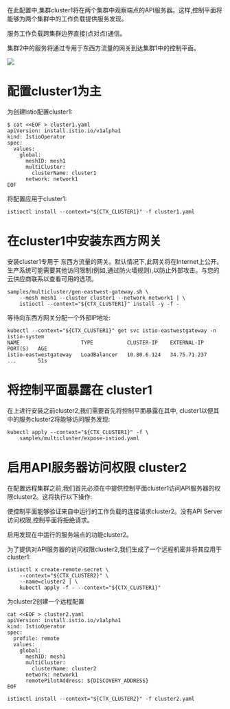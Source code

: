 在此配置中,集群cluster1将在两个集群中观察端点的API服务器。这样,控制平面将能够为两个集群中的工作负载提供服务发现。

服务工作负载跨集群边界直接(点对点)通信。

集群2中的服务将通过专用于东西方流量的网关到达集群1中的控制平面。

![](https://preliminary.istio.io/latest/docs/setup/install/multicluster/primary-remote/arch.svg)

# 配置cluster1为主

为创建Istio配置cluster1:
```shell script
$ cat <<EOF > cluster1.yaml
apiVersion: install.istio.io/v1alpha1
kind: IstioOperator
spec:
  values:
    global:
      meshID: mesh1
      multiCluster:
        clusterName: cluster1
      network: network1
EOF
```
将配置应用于cluster1:
```shell script
istioctl install --context="${CTX_CLUSTER1}" -f cluster1.yaml
```

# 在cluster1中安装东西方网关

安装cluster1专用于 东西方流量的网关。默认情况下,此网关将在Internet上公开。生产系统可能需要其他访问限制(例如,通过防火墙规则),以防止外部攻击。与您的云供应商联系以查看可用的选项。
```shell script
samples/multicluster/gen-eastwest-gateway.sh \
    --mesh mesh1 --cluster cluster1 --network network1 | \
    istioctl --context="${CTX_CLUSTER1}" install -y -f -
```
等待向东西方网关分配一个外部IP地址:
```shell script
kubectl --context="${CTX_CLUSTER1}" get svc istio-eastwestgateway -n istio-system
NAME                    TYPE           CLUSTER-IP    EXTERNAL-IP    PORT(S)   AGE
istio-eastwestgateway   LoadBalancer   10.80.6.124   34.75.71.237   ...       51s
```
# 将控制平面暴露在 cluster1

在上进行安装之前cluster2,我们需要首先将控制平面暴露在其中, cluster1以便其中的服务cluster2将能够访问服务发现:
```shell script
kubectl apply --context="${CTX_CLUSTER1}" -f \
    samples/multicluster/expose-istiod.yaml
```
    
# 启用API服务器访问权限 cluster2

在配置远程集群之前,我们首先必须在中提供控制平面cluster1访问API服务器的权限cluster2。这将执行以下操作:

使控制平面能够验证来自中运行的工作负载的连接请求cluster2。没有API Server访问权限,控制平面将拒绝请求。

启用发现在中运行的服务端点的功能cluster2。

为了提供对API服务器的访问权限cluster2,我们生成了一个远程机密并将其应用于cluster1:
```shell script
istioctl x create-remote-secret \
    --context="${CTX_CLUSTER2}" \
    --name=cluster2 | \
    kubectl apply -f - --context="${CTX_CLUSTER1}"
```
为cluster2创建一个远程配置
```shell script
cat <<EOF > cluster2.yaml
apiVersion: install.istio.io/v1alpha1
kind: IstioOperator
spec:
  profile: remote
  values:
    global:
      meshID: mesh1
      multiCluster:
        clusterName: cluster2
      network: network1
      remotePilotAddress: ${DISCOVERY_ADDRESS}
EOF

istioctl install --context="${CTX_CLUSTER2}" -f cluster2.yaml
```